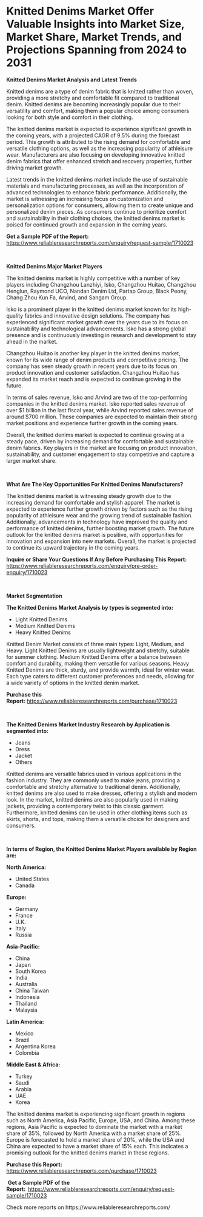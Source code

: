 <p><h1>Knitted Denims Market Offer Valuable Insights into Market Size, Market Share, Market Trends, and Projections Spanning from 2024 to 2031</h1></p><p><strong>Knitted Denims Market Analysis and Latest Trends</strong></p>
<p><p>Knitted denims are a type of denim fabric that is knitted rather than woven, providing a more stretchy and comfortable fit compared to traditional denim. Knitted denims are becoming increasingly popular due to their versatility and comfort, making them a popular choice among consumers looking for both style and comfort in their clothing.</p><p>The knitted denims market is expected to experience significant growth in the coming years, with a projected CAGR of 9.5% during the forecast period. This growth is attributed to the rising demand for comfortable and versatile clothing options, as well as the increasing popularity of athleisure wear. Manufacturers are also focusing on developing innovative knitted denim fabrics that offer enhanced stretch and recovery properties, further driving market growth.</p><p>Latest trends in the knitted denims market include the use of sustainable materials and manufacturing processes, as well as the incorporation of advanced technologies to enhance fabric performance. Additionally, the market is witnessing an increasing focus on customization and personalization options for consumers, allowing them to create unique and personalized denim pieces. As consumers continue to prioritize comfort and sustainability in their clothing choices, the knitted denims market is poised for continued growth and expansion in the coming years.</p></p>
<p><strong>Get a Sample PDF of the Report:&nbsp;</strong> <a href="https://www.reliableresearchreports.com/enquiry/request-sample/1710023">https://www.reliableresearchreports.com/enquiry/request-sample/1710023</a></p>
<p>&nbsp;</p>
<p><strong>Knitted Denims Major Market Players</strong></p>
<p><p>The knitted denims market is highly competitive with a number of key players including Changzhou Lanzhiyi, Isko, Changzhou Huitao, Changzhou Henglun, Raymond UCO, Nandan Denim Ltd, Partap Group, Black Peony, Chang Zhou Kun Fa, Arvind, and Sangam Group. </p><p>Isko is a prominent player in the knitted denims market known for its high-quality fabrics and innovative design solutions. The company has experienced significant market growth over the years due to its focus on sustainability and technological advancements. Isko has a strong global presence and is continuously investing in research and development to stay ahead in the market.</p><p>Changzhou Huitao is another key player in the knitted denims market, known for its wide range of denim products and competitive pricing. The company has seen steady growth in recent years due to its focus on product innovation and customer satisfaction. Changzhou Huitao has expanded its market reach and is expected to continue growing in the future.</p><p>In terms of sales revenue, Isko and Arvind are two of the top-performing companies in the knitted denims market. Isko reported sales revenue of over $1 billion in the last fiscal year, while Arvind reported sales revenue of around $700 million. These companies are expected to maintain their strong market positions and experience further growth in the coming years.</p><p>Overall, the knitted denims market is expected to continue growing at a steady pace, driven by increasing demand for comfortable and sustainable denim fabrics. Key players in the market are focusing on product innovation, sustainability, and customer engagement to stay competitive and capture a larger market share.</p></p>
<p>&nbsp;</p>
<p><strong>What Are The Key Opportunities For Knitted Denims Manufacturers?</strong></p>
<p><p>The knitted denims market is witnessing steady growth due to the increasing demand for comfortable and stylish apparel. The market is expected to experience further growth driven by factors such as the rising popularity of athleisure wear and the growing trend of sustainable fashion. Additionally, advancements in technology have improved the quality and performance of knitted denims, further boosting market growth. The future outlook for the knitted denims market is positive, with opportunities for innovation and expansion into new markets. Overall, the market is projected to continue its upward trajectory in the coming years.</p></p>
<p><strong>Inquire or Share Your Questions If Any Before Purchasing This Report:</strong> <a href="https://www.reliableresearchreports.com/enquiry/pre-order-enquiry/1710023">https://www.reliableresearchreports.com/enquiry/pre-order-enquiry/1710023</a></p>
<p>&nbsp;</p>
<p><strong>Market Segmentation</strong></p>
<p><strong>The Knitted Denims Market Analysis by types is segmented into:</strong></p>
<p><ul><li>Light Knitted Denims</li><li>Medium Knitted Denims</li><li>Heavy Knitted Denims</li></ul></p>
<p><p>Knitted Denim Market consists of three main types: Light, Medium, and Heavy. Light Knitted Denims are usually lightweight and stretchy, suitable for summer clothing. Medium Knitted Denims offer a balance between comfort and durability, making them versatile for various seasons. Heavy Knitted Denims are thick, sturdy, and provide warmth, ideal for winter wear. Each type caters to different customer preferences and needs, allowing for a wide variety of options in the knitted denim market.</p></p>
<p><strong>Purchase this Report:&nbsp;</strong><a href="https://www.reliableresearchreports.com/purchase/1710023">https://www.reliableresearchreports.com/purchase/1710023</a></p>
<p>&nbsp;</p>
<p><strong>The Knitted Denims Market Industry Research by Application is segmented into:</strong></p>
<p><ul><li>Jeans</li><li>Dress</li><li>Jacket</li><li>Others</li></ul></p>
<p><p>Knitted denims are versatile fabrics used in various applications in the fashion industry. They are commonly used to make jeans, providing a comfortable and stretchy alternative to traditional denim. Additionally, knitted denims are also used to make dresses, offering a stylish and modern look. In the market, knitted denims are also popularly used in making jackets, providing a contemporary twist to this classic garment. Furthermore, knitted denims can be used in other clothing items such as skirts, shorts, and tops, making them a versatile choice for designers and consumers.</p></p>
<p>&nbsp;</p>
<p><strong>In terms of Region, the Knitted Denims Market Players available by Region are:</strong></p>
<p>
    <p> <strong> North America: </strong>
        <ul>
            <li>United States</li>
            <li>Canada</li>
        </ul>
        </p> 
    <p> <strong> Europe: </strong>
        <ul>
            <li>Germany</li>
            <li>France</li>
            <li>U.K.</li>
            <li>Italy</li>
            <li>Russia</li>
        </ul>
        </p> 
    <p> <strong> Asia-Pacific: </strong>
        <ul>
            <li>China</li>
            <li>Japan</li>
            <li>South Korea</li>
            <li>India</li>
            <li>Australia</li>
            <li>China Taiwan</li>
            <li>Indonesia</li>
            <li>Thailand</li>
            <li>Malaysia</li>
        </ul>
        </p> 
    <p> <strong> Latin America: </strong>
        <ul>
            <li>Mexico</li>
            <li>Brazil</li>
            <li>Argentina Korea</li>
            <li>Colombia</li>
        </ul>
        </p> 
    <p> <strong> Middle East & Africa: </strong>
        <ul>
            <li>Turkey</li>
            <li>Saudi</li>
            <li>Arabia</li>
            <li>UAE</li>
            <li>Korea</li>
        </ul>
    </p>
    </p>
<p><p>The knitted denims market is experiencing significant growth in regions such as North America, Asia Pacific, Europe, USA, and China. Among these regions, Asia Pacific is expected to dominate the market with a market share of 35%, followed by North America with a market share of 25%. Europe is forecasted to hold a market share of 20%, while the USA and China are expected to have a market share of 15% each. This indicates a promising outlook for the knitted denims market in these regions.</p></p>
<p><strong>Purchase this Report: </strong><a href="https://www.reliableresearchreports.com/purchase/1710023">https://www.reliableresearchreports.com/purchase/1710023</a></p>
<p>&nbsp;<strong>Get a Sample PDF of the Report:&nbsp;&nbsp;</strong><a href="https://www.reliableresearchreports.com/enquiry/request-sample/1710023">https://www.reliableresearchreports.com/enquiry/request-sample/1710023</a></p>
<p><strong></strong></p>
<p>Check more reports on https://www.reliableresearchreports.com/</p>